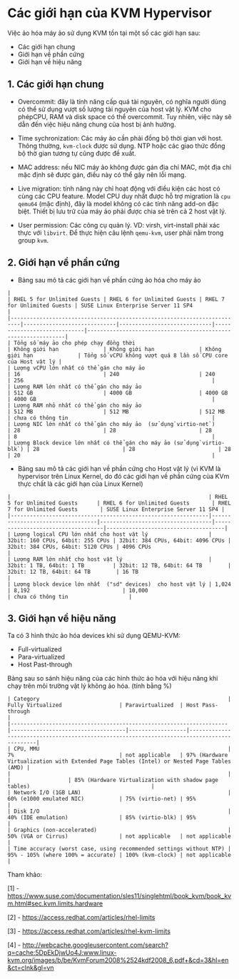 ﻿# Các giới hạn của KVM Hypervisor

Việc ảo hóa máy ảo sử dụng KVM tồn tại một số các giới hạn sau:
- Các giới hạn chung
- Giới hạn về phần cứng
- Giới hạn về hiệu năng

## 1. Các giới hạn chung
 - Overcommit: đây là tính năng cấp quá tài nguyên, có nghĩa người dùng có thể sử dụng vượt số lượng tài nguyên của host vật lý. KVM cho phépCPU, RAM và disk space có thể overcommit. Tuy nhiên, việc này sẽ dẫn đến việc hiệu năng chung của host bị ảnh hưởng.

 - Time sychronization: Các máy ảo cần phải đồng bộ thời gian với host. Thông thường, `kvm-clock` được sử dụng. NTP hoặc các giao thức đồng bộ thờ gian tương tự cũng được đề xuất.

 - MAC address: nếu NIC máy ảo không được gán địa chỉ MAC, một địa chỉ mặc định sẽ được gán, điều này có thể gây nên lỗi mạng.

 - Live migration: tính năng này chỉ hoạt động với điều kiện các host có cùng các CPU feature. Model CPU duy nhất được hỗ trợ migration là `cpu qemu64` (mặc định), đây là model không có các tính năng add-on đặc biệt. Thiết bị lưu trữ của máy ảo phải được chia sẻ trên cả 2 host vật lý.

 - User permission: Các công cụ quản lý. VD: virsh, virt-install phải xác thực với `libvirt`. Để thực hiện câu lệnh `qemu-kvm`, user phải nằm trong group `kvm`.

## 2. Giới hạn về phần cứng 
- Bảng sau mô tả các giới hạn về phần cứng ảo hóa cho máy ảo


```
|                                                                         | RHEL 5 for Unlimited Guests | RHEL 6 for Unlimited Guests | RHEL 7 for Unlimited Guests | SUSE Linux Enterprise Server 11 SP4                           |
|-------------------------------------------------------------------------|-----------------------------|-----------------------------|-----------------------------|---------------------------------------------------------------|
| Tổng số máy ảo cho phép chạy đồng thời                                  | Không giới hạn              | Không giới hạn              | Không giới hạn              | Tổng số vCPU không vượt quá 8 lần số CPU core của Host vật lý |
| Lượng vCPU lớn nhất có thể gán cho máy ảo                               | 16                          | 240                         | 240                         | 256                                                           |
| Lượng RAM lớn nhất có thể gán cho máy ảo                                | 512 GB                      | 4000 GB                     | 4000 GB                     | 4000 GB                                                       |
| Lượng RAM nhỏ nhất có thể gán cho máy ảo                                | 512 MB                      | 512 MB                      | 512 MB                      | chưa có thông tin                                             |
| Lượng NIC lớn nhất có thể gán cho máy ảo  (sử dụng`virtio-net`)         | 28                          | 28                          | 28                          | 8                                                             |
| Lượng Block device lớn nhất có thể gán cho máy ảo (sử dụng`virtio-blk`) | 28                          | 28                          | 28                          | 20                                                            |
```

- Bảng sau mô tả các giới hạn về phần cứng cho Host vật lý (vì KVM là hypervisor trên Linux Kernel, do đó các giới hạn về phần cứng của KVm thực chất là các giới hạn của Linux Kernel)

```
|                                                              | RHEL 5 for Unlimited Guests      | RHEL 6 for Unlimited Guests       | RHEL 7 for Unlimited Guests       | SUSE Linux Enterprise Server 11 SP4 |
|--------------------------------------------------------------|----------------------------------|-----------------------------------|-----------------------------------|-------------------------------------|
| Lượng logical CPU lớn nhất cho host vật lý                   | 32bit: 160 CPUs, 64bit: 255 CPUs | 32bit: 384 CPUs, 64bit: 4096 CPUs | 32bit: 384 CPUs, 64bit: 5120 CPUs | 4096 CPUs                           |
| Lượng RAM lớn nhất cho host vật lý                           | 32bit: 1 TB, 64bit: 1 TB         | 32bit: 12 TB, 64bit: 64 TB        | 32bit: 12 TB, 64bit: 64 TB        | 16 TB                               |
| Lượng block device lớn nhất  ("sd" devices)  cho host vật lý | 1,024                            | 8,192                             | 10,000                            | chưa có thông tin                   |
```

## 3. Giới hạn về hiệu năng

Ta có 3 hình thức ảo hóa devices khi sử dụng QEMU-KVM:
 - Full-virtualized
 - Para-virtualized
 - Host Past-through

Bảng sau so sánh hiệu năng của các hình thức ảo hóa với hiệu năng khi chạy trên môi trường vật lý không ảo hóa. (tính bằng %)

```
| Category                                                           | Fully Virtualized                  | Paravirtualized  | Host Pass-through                                                                          |
|--------------------------------------------------------------------|------------------------------------|------------------|--------------------------------------------------------------------------------------------|
| CPU, MMU                                                           | 7%                                 | not applicable   | 97% (Hardware Virtualization with Extended Page Tables (Intel) or Nested Page Tables (AMD) |
|                                                                    |                                    |                  | 85% (Hardware Virtualization with shadow page tables)                                      |
| Network I/O (1GB LAN)                                              | 60% (e1000 emulated NIC)           | 75% (virtio-net) | 95%                                                                                        |
| Disk I/O                                                           | 40% (IDE emulation)                | 85% (virtio-blk) | 95%                                                                                        |
| Graphics (non-accelerated)                                         | 50% (VGA or Cirrus)                | not applicable   | not applicable                                                                             |
| Time accuracy (worst case, using recommended settings without NTP) | 95% - 105% (where 100% = accurate) | 100% (kvm-clock) | not applicable                                                                             |
```

Tham khảo:

[1] - https://www.suse.com/documentation/sles11/singlehtml/book_kvm/book_kvm.html#sec.kvm.limits.hardware

[2] - https://access.redhat.com/articles/rhel-limits

[3] - https://access.redhat.com/articles/rhel-kvm-limits

[4] - http://webcache.googleusercontent.com/search?q=cache:5DpEkDjwUo4J:www.linux-kvm.org/images/b/be/KvmForum2008%2524kdf2008_6.pdf+&cd=3&hl=en&ct=clnk&gl=vn